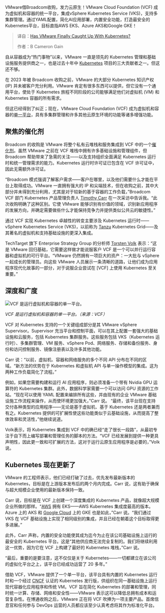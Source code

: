 <!--
title: VMware最终赶上Kubernetes了吗？
cover: https://cdn.thenewstack.io/media/2025/04/9df4f152-vmware-caught-kubernetes.jpg
summary: VMware借Broadcom收购，发力云原生！VMware Cloud Foundation (VCF) 成为虚拟机和容器的统一平台，集成vSphere Kubernetes Service (VKS)，支持多集群管理。通过YAML配置，简化AI应用部署，内置安全功能，打造最安全的Kubernetes平台，目标直指AWS EKS、Azure AKS和Google GKE！
-->

VMware借Broadcom收购，发力云原生！VMware Cloud Foundation (VCF) 成为虚拟机和容器的统一平台，集成vSphere Kubernetes Service (VKS)，支持多集群管理。通过YAML配置，简化AI应用部署，内置安全功能，打造最安全的Kubernetes平台，目标直指AWS EKS、Azure AKS和Google GKE！

> 译自：[Has VMware Finally Caught Up With Kubernetes?](https://thenewstack.io/has-vmware-finally-caught-up-with-kubernetes/)
> 
> 作者：B Cameron Gain

自从容器成为“热门事物”以来，VMware 一直是领先的 Kubernetes 管理和基础设施服务提供商之一，也是过去十年中 [Kubernetes](https://thenewstack.io/kubernetes/) 项目的三大贡献者之一。但这还不够。

在 2023 年被 Broadcom 收购之前，VMware 的大部分 Kubernetes 知识产权 (IP) 并未被客户充分利用。VMware 肯定有很多东西可以提供，但它没有一个通用平台，使处于 Kubernetes 旅程不同阶段的公司能够满足他们对虚拟机 (VM) 和 Kubernetes 容器的所有需求。

但这已经得到了纠正；现在，VMware Cloud Foundation (VCF) 成为虚拟机和容器的[单一平台](https://thenewstack.io/vmwares-private-cloud-shift-under-broadcom/)，具有多集群管理和许多其他云原生环境的功能等诸多增强功能。

## 聚焦的催化剂

Broadcom 的收购是 VMware 将整个私有云堆栈和服务集成到 VCF 中的一个[催化剂](https://thenewstack.io/vmwares-private-cloud-shift-under-broadcom/)。虽然 VMware 之前在 VCF 堆栈中拥有许多基础设施和管理组件，但 Broadcom 帮助带来了急需的关注——以及支持组织全面满足 Kubernetes 运行时和统一管理需求的能力。Kubernetes 运行时许可证已包含在 VCF 许可证中，因此无需额外许可证。

“Broadcom 模式强调了解客户需求——客户在哪里，以及他们需要什么才能在平台上取得成功。VMware 一直拥有强大的 IP 和尖端技术，但在收购之前，其中大部分并未得到充分利用，尤其是对于较新的基于容器的工作负载，”Broadcom VCF 部门 Kubernetes 产品管理负责人 [Timothy Carr](https://www.linkedin.com/in/timmycarr/) 在一次采访中告诉我。“此次收购明确了这种区别。它使 VMware 能够识别有价值的领域，识别新应用程序的发展方向，并确定需要做些什么才能保持竞争力并提供类似公共云的敏捷性。”

通过 VCF 实现 Kubernetes 卓越性的转变主要涉及 Kubernetes 运行时——vSphere Kubernetes Service (VKS)，以前称为 [Tanzu](https://tanzu.vmware.com?utm_content=inline+mention) Kubernetes Grid——及其著名的虚拟机和支持基础设施的更深入集成。

TechTarget 旗下 Enterprise Strategy Group 的分析师 [Torsten Volk](https://www.linkedin.com/in/torstenvolk) 表示：“这是 VMware 回归基础，它需要这样做才能说服客户 VCF 是一个可以并行运行容器和虚拟机的可行平台。“VMware 仍然拥有一项巨大的资产：一大批与 vSphere 一起成长的管理员。向这些 VMware 人员展示一条清晰的道路，让他们成为应用程序现代化故事的一部分，对于说服企业尝试在 [VCF] 上使用 Kubernetes 至关重要。”

## 深度和广度

![VCF 是运行虚拟机和容器的单一平台。](https://cdn.thenewstack.io/media/2025/04/f817653a-vmwarecloudfoundation.png)

*VCF 是运行虚拟机和容器的单一平台。（来源：VCF）*

VCF 对 Kubernetes 支持的一个关键组成部分是其 VMware vSphere Supervisor。Supervisor 充当平台和控制平面，可以在其上配置一套强大的基础设施和云服务，包括 Kubernetes 集群服务。这些服务包括 VKS（Kubernetes 运行时）、多集群管理、VM 服务、vSphere Pod、网络服务、存储和备份服务、身份和访问控制服务、镜像注册表以及许多其他功能。

Carr 说：“以前，虚拟机、容器和网络服务的多个不同 API 分布在不同的区域。“新方法的优势在于 Kubernetes 和虚拟机 API 与单一操作模型的集成。这为两种工作负载简化了流程。”

例如，如果您需要构建和运行 AI 应用程序，则必须准备一个带有 Nvidia GPU 运算符的 Kubernetes 集群。此外，数据科学家需要一个可以访问 GPU 资源的工作站。“现在可以使用 YAML 配置来编排所有这些，并由现有的企业 VMware 基础设施工作流程来操作，从而使环境更加强大，”Carr 说。
“最终，该平台现在支持交付各种类型的应用程序——无论是基于虚拟机、基于 Kubernetes 还是两者兼而有之。Kubernetes 提供的可扩展性使这些功能类似于云基础设施，从而提高了整体效率和灵活性，”他继续说道。

Volk表示，将 Kubernetes 集成到 VCF 中的确已经“走了很长一段路”，从最初专注于自下而上编写部署和管理任务的脚本的方法。“VCF 已经发展到提供一种更具声明性，因此更一致和可扩展的方法，这对于运行云原生应用程序是必要的，”Volk 说。

## Kubernetes 现在更新了

VMware 的工程师表示，他们已经打破了过去，优先发布最新版本的 Kubernetes，目标是在上游版本发布后的两个月内完成。Carr 说，这有助于确保与超大规模企业使用的最新版本保持一致。

Carr 说，目标是在 VCF 上创建一个深度集成的 Kubernetes 产品，就像超大规模企业所做的那样。“[AWS](https://aws.amazon.com/?utm_content=inline+mention) 拥有 EKS——AWS Kubernetes 集成度最高的版本。Azure 上的 AKS 和 [Google Cloud](https://cloud.google.com/?utm_content=inline+mention) 上的 GKE 也是如此，”Carr 说。“我们通过 VKS 在 VCF 基础设施上实现了相同级别的集成，并且已经在朝着这个目标取得更多进展。”

此外，Carr 声称，内置的安全功能使其成为迄今为止在该公司基础设施上运行的最安全的 Kubernetes 平台。这是“其他供应商无法完全复制的。我们将继续利用这一优势，因为它在 VCF 上构建了最好的 Kubernetes 堆栈，”Carr 说。

“最后，重要的是要注意，这不仅仅是关于 Kubernetes——一切都建立在该公司的虚拟化平台之上，该平台已经成功运营了 20 多年。”

借助 VCF，VMware 提供了一个单一平台，该平台具有内置的 Kubernetes 运行时和一个经过 [CNCF](https://cncf.io/?utm_content=inline+mention) 认证的 Kubernetes 发行版，供组织在同一基础设施上运行现代容器化应用程序和传统 VM。VCF 旨在简化 Kubernetes 的部署和管理，同时统一计算、存储、网络和安全性——VMware 表示这可以降低总拥有成本和运营复杂性。在博通收购之后，VMware 正在将 VCF 吹捧为一项主要产品。首席信息官和任何参与 DevOps 运营的人员都应该至少认真考虑将其作为标准化平台。